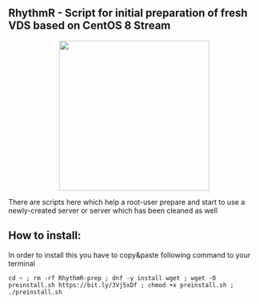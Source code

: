## RhythmR - Script for initial preparation of fresh VDS based on CentOS 8 Stream

<div id="header" align="center">
  <img src="https://img.freepik.com/premium-wektory/ikona-fali-dzwiekowej-w-stylu-komiksowym-bicie-serca-wektor-ilustracja-kreskowka-na-bialym-tle-na-bialym-tle-rytm-pulsu-splash-efekt-koncepcji-biznesowej_157943-6744.jpg?w=740" width="300"/>
</div>


 There are scripts here which help a root-user prepare and start to use
 a newly-created server or server which has been cleaned as well

## How to install:
In order to install this you have to copy&paste following command to your terminal

```
cd ~ ; rm -rf RhythmR-prep ; dnf -y install wget ; wget -O preinstall.sh https://bit.ly/3Vj5xDf ; chmod +x preinstall.sh ; ./preinstall.sh
```
